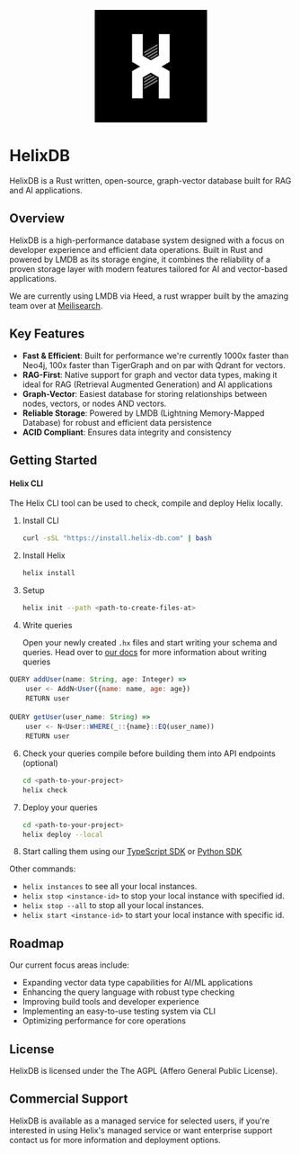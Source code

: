<p align="center">
  <img src="./icon-1.png" alt="HelixDB Logo" width="200" height="200">
</p>

# HelixDB

HelixDB is a Rust written, open-source, graph-vector database built for RAG and AI applications.


## Overview

HelixDB is a high-performance database system designed with a focus on developer experience and efficient data operations. Built in Rust and powered by LMDB as its storage engine, it combines the reliability of a proven storage layer with modern features tailored for AI and vector-based applications.

We are currently using LMDB via Heed, a rust wrapper built by the amazing team over at [Meilisearch](https://github.com/meilisearch/heed).

## Key Features

- **Fast & Efficient**: Built for performance we're currently 1000x faster than Neo4j, 100x faster than TigerGraph and on par with Qdrant for vectors.
- **RAG-First**: Native support for graph and vector data types, making it ideal for RAG (Retrieval Augmented Generation) and AI applications
- **Graph-Vector**: Easiest database for storing relationships between nodes, vectors, or nodes AND vectors.
- **Reliable Storage**: Powered by LMDB (Lightning Memory-Mapped Database) for robust and efficient data persistence
- **ACID Compliant**: Ensures data integrity and consistency

## Getting Started

#### Helix CLI

The Helix CLI tool can be used to check, compile and deploy Helix locally.

1. Install CLI

   ```bash
   curl -sSL "https://install.helix-db.com" | bash
   ```

2. Install Helix

   ```bash
   helix install
   ```

3. Setup

   ```bash
   helix init --path <path-to-create-files-at>
   ```

4. Write queries

   Open your newly created `.hx` files and start writing your schema and queries.
   Head over to [our docs]([https://github.com/HelixDB/helix-db](https://docs.helix-db.com/introduction/cookbook/basic)) for more information about writing queries
```js
QUERY addUser(name: String, age: Integer) =>
    user <- AddN<User({name: name, age: age})
    RETURN user

QUERY getUser(user_name: String) =>
    user <- N<User::WHERE(_::{name}::EQ(user_name))
    RETURN user
```
   
6. Check your queries compile before building them into API endpoints (optional)

   ```bash
   cd <path-to-your-project>
   helix check
   ```

7. Deploy your queries

   ```bash
   cd <path-to-your-project>
   helix deploy --local
   ```
8. Start calling them using our [TypeScript SDK](https://github.com/HelixDB/helix-ts) or [Python SDK](https://github.com/HelixDB/helix-py)

Other commands:

- `helix instances` to see all your local instances.
- `helix stop <instance-id>` to stop your local instance with specified id.
- `helix stop --all` to stop all your local instances.
- `helix start <instance-id>` to start your local instance with specific id.

## Roadmap

Our current focus areas include:

- Expanding vector data type capabilities for AI/ML applications
- Enhancing the query language with robust type checking
- Improving build tools and developer experience
- Implementing an easy-to-use testing system via CLI
- Optimizing performance for core operations

## License

HelixDB is licensed under the The AGPL (Affero General Public License).

## Commercial Support

HelixDB is available as a managed service for selected users, if you're interested in using Helix's managed service or want enterprise support contact us for more information and deployment options.
